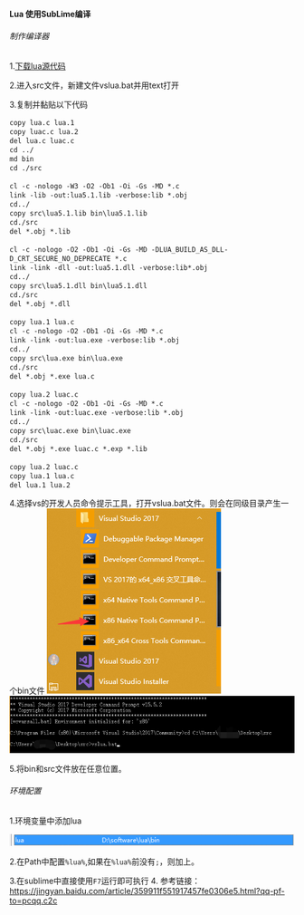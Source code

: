 #### Lua 使用SubLime编译  

###### 制作编译器  

1.[下载lua源代码](http://www.lua.org/download.html)

2.进入src文件，新建文件vslua.bat并用text打开

3.复制并黏贴以下代码

```
copy lua.c lua.1
copy luac.c lua.2
del lua.c luac.c
cd ../
md bin
cd ./src

cl -c -nologo -W3 -O2 -Ob1 -Oi -Gs -MD *.c
link -lib -out:lua5.1.lib -verbose:lib *.obj
cd../
copy src\lua5.1.lib bin\lua5.1.lib
cd./src
del *.obj *.lib

cl -c -nologo -O2 -Ob1 -Oi -Gs -MD -DLUA_BUILD_AS_DLL-D_CRT_SECURE_NO_DEPRECATE *.c
link -link -dll -out:lua5.1.dll -verbose:lib*.obj
cd../
copy src\lua5.1.dll bin\lua5.1.dll
cd./src
del *.obj *.dll

copy lua.1 lua.c
cl -c -nologo -O2 -Ob1 -Oi -Gs -MD *.c
link -link -out:lua.exe -verbose:lib *.obj
cd../
copy src\lua.exe bin\lua.exe
cd./src
del *.obj *.exe lua.c

copy lua.2 luac.c
cl -c -nologo -O2 -Ob1 -Oi -Gs -MD *.c
link -link -out:luac.exe -verbose:lib *.obj
cd../
copy src\luac.exe bin\luac.exe
cd./src
del *.obj *.exe luac.c *.exp *.lib

copy lua.2 luac.c
copy lua.1 lua.c
del lua.1 lua.2
```

4.选择vs的开发人员命令提示工具，打开vslua.bat文件。则会在同级目录产生一个bin文件
![](Picture/Lua环境配置及Sublime配置3.png)
![](Picture/Lua环境配置及Sublime配置1.png)

5.将bin和src文件放在任意位置。

###### 环境配置

1.环境变量中添加lua

![](Picture/Lua环境配置及Sublime配置2.png)

2.在Path中配置`%lua%`,如果在`%lua%`前没有`;`，则加上。

3.在sublime中直接使用`F7`运行即可执行
4.
参考链接：https://jingyan.baidu.com/article/359911f551917457fe0306e5.html?qq-pf-to=pcqq.c2c